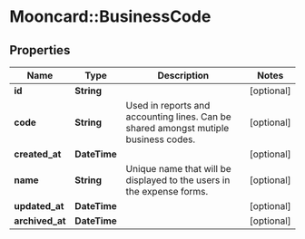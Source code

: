 # Mooncard::BusinessCode

## Properties
Name | Type | Description | Notes
------------ | ------------- | ------------- | -------------
**id** | **String** |  | [optional] 
**code** | **String** | Used in reports and accounting lines. Can be shared amongst mutiple business codes. | [optional] 
**created_at** | **DateTime** |  | [optional] 
**name** | **String** | Unique name that will be displayed to the users in the expense forms. | [optional] 
**updated_at** | **DateTime** |  | [optional] 
**archived_at** | **DateTime** |  | [optional] 


